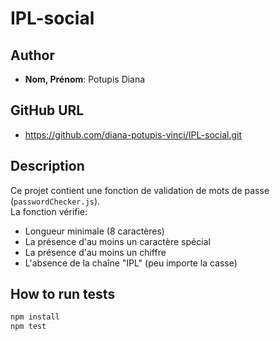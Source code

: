 # IPL-social

## Author
- **Nom, Prénom**: Potupis Diana

## GitHub URL
- https://github.com/diana-potupis-vinci/IPL-social.git

## Description
Ce projet contient une fonction de validation de mots de passe (`passwordChecker.js`).  
La fonction vérifie:
- Longueur minimale (8 caractères)
- La présence d'au moins un caractère spécial
- La présence d'au moins un chiffre
- L'absence de la chaîne "IPL" (peu importe la casse)

## How to run tests
```bash
npm install
npm test